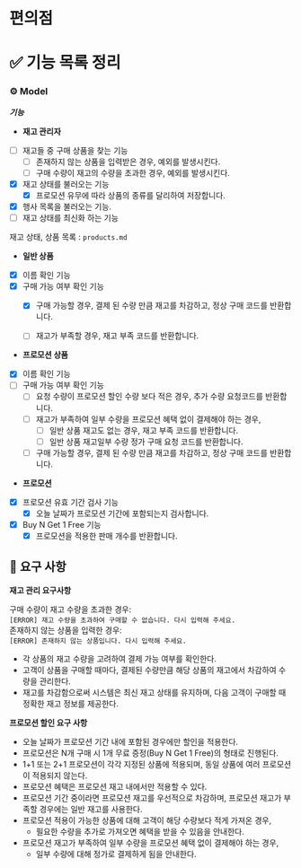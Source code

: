 # 편의점

# ✅ 기능 목록 정리

### **⚙️ Model**

***기능***

- **재고 관리자**
- [ ] 재고들 중 구매 상품을 찾는 기능
    - [ ] 존재하지 않는 상품을 입력받은 경우, 예외를 발생시킨다.
    - [ ] 구매 수량이 재고의 수량을 초과한 경우, 예외를 발생시킨다.
- [x] 재고 상태를 불러오는 기능
    - [x] 프로모션 유무에 따라 상품의 종류를 달리하여 저장합니다.
- [x] 행사 목록을 불러오는 기능.
- [ ] 재고 상태를 최신화 하는 기능

재고 상태, 상품 목록 : `products.md`

- **일반 상품**
- [x] 이름 확인 기능
- [x] 구매 가능 여부 확인 기능
    - [x] 구매 가능할 경우, 결제 된 수량 만큼 재고를 차감하고, 정상 구매 코드를 반환합니다.
    - [ ] 재고가 부족할 경우, 재고 부족 코드를 반환합니다.


- **프로모션 상품**
- [x] 이름 확인 기능
- [ ] 구매 가능 여부 확인 기능
    - [ ] 요청 수량이 프로모션 할인 수량 보다 적은 경우, 추가 수량 요청코드를 반환합니다.
    - [ ] 재고가 부족하여 일부 수량을 프로모션 혜택 없이 결제해야 하는 경우,
        - [ ] 일반 상품 재고도 없는 경우, 재고 부족 코드를 반환합니다.
        - [ ] 일반 상품 재고일부 수량 정가 구매 요청 코드를 반환합니다.
    - [ ] 구매 가능할 경우, 결제 된 수량 만큼 재고를 차감하고, 정상 구매 코드를 반환합니다.

- **프로모션**
- [x] 프로모션 유효 기간 검사 기능
    - [x] 오늘 날짜가 프로모션 기간에 포함되는지 검사합니다.
- [x] Buy N Get 1 Free 기능
    - [x] 프로모션을 적용한 판매 개수를 반환합니다.

## **📝 요구 사항**

**재고 관리 요구사항**

구매 수량이 재고 수량을 초과한 경우:
<br>`[ERROR] 재고 수량을 초과하여 구매할 수 없습니다. 다시 입력해 주세요.`
<br>존재하지 않는 상품을 입력한 경우:
<br>`[ERROR] 존재하지 않는 상품입니다. 다시 입력해 주세요.`

- 각 상품의 재고 수량을 고려하여 결제 가능 여부를 확인한다.
- 고객이 상품을 구매할 때마다, 결제된 수량만큼 해당 상품의 재고에서 차감하여 수량을 관리한다.
- 재고를 차감함으로써 시스템은 최신 재고 상태를 유지하며, 다음 고객이 구매할 때 정확한 재고 정보를 제공한다.

**프로모션 할인 요구 사항**

- 오늘 날짜가 프로모션 기간 내에 포함된 경우에만 할인을 적용한다.
- 프로모션은 N개 구매 시 1개 무료 증정(Buy N Get 1 Free)의 형태로 진행된다.
- 1+1 또는 2+1 프로모션이 각각 지정된 상품에 적용되며, 동일 상품에 여러 프로모션이 적용되지 않는다.
- 프로모션 혜택은 프로모션 재고 내에서만 적용할 수 있다.
- 프로모션 기간 중이라면 프로모션 재고를 우선적으로 차감하며, 프로모션 재고가 부족할 경우에는 일반 재고를 사용한다.
- 프로모션 적용이 가능한 상품에 대해 고객이 해당 수량보다 적게 가져온 경우,
    - 필요한 수량을 추가로 가져오면 혜택을 받을 수 있음을 안내한다.
- 프로모션 재고가 부족하여 일부 수량을 프로모션 혜택 없이 결제해야 하는 경우,
    - 일부 수량에 대해 정가로 결제하게 됨을 안내한다.
